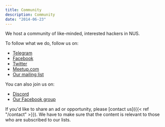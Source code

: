 ```yaml
---
title: Community
description: Community
date: "2014-06-23"
---
```


We host a community of like-minded, interested hackers in NUS.

To follow what we do, follow us on:

- [Telegram](https://t.me/nushackers)
- [Facebook](https://www.facebook.com/NUSHackers)
- [Twitter](https://twitter.com/nushackers)
- [Meetup.com](https://www.meetup.com/NUSHackers/)
- [Our mailing list](https://groups.google.com/forum/?fromgroups#!forum/nushackers)

You can also join us on:

- [Discord](https://discord.gg/Au3VJxz)
- [Our Facebook group](https://www.facebook.com/groups/nushackers/)

If you'd like to share an ad or opportunity, please [contact us]({{< ref "/contact" >}}). We have to make sure that the content is relevant to those who are subscribed to our lists.
